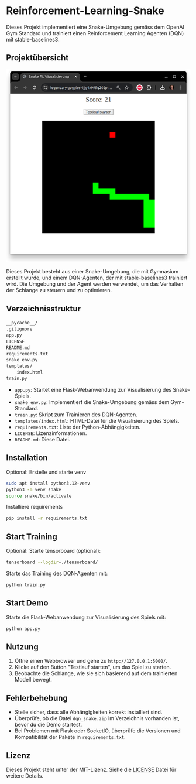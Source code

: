 # Reinforcement-Learning-Snake

Dieses Projekt implementiert eine Snake-Umgebung gemäss dem OpenAI Gym Standard und trainiert einen Reinforcement Learning Agenten (DQN) mit stable-baselines3.

## Projektübersicht

![Bildschirmfoto vom 2025-02-04 00-35-31](https://raw.githubusercontent.com/tabee/Reinforcement-Learning-Snake/refs/heads/main/Bildschirmfoto%20vom%202025-02-04%2000-35-31.png)

Dieses Projekt besteht aus einer Snake-Umgebung, die mit Gymnasium erstellt wurde, und einem DQN-Agenten, der mit stable-baselines3 trainiert wird. Die Umgebung und der Agent werden verwendet, um das Verhalten der Schlange zu steuern und zu optimieren.

## Verzeichnisstruktur

```bash
__pycache__/
.gitignore
app.py
LICENSE
README.md
requirements.txt
snake_env.py
templates/
    index.html
train.py
```

- `app.py`: Startet eine Flask-Webanwendung zur Visualisierung des Snake-Spiels.
- `snake_env.py`: Implementiert die Snake-Umgebung gemäss dem Gym-Standard.
- `train.py`: Skript zum Trainieren des DQN-Agenten.
- `templates/index.html`: HTML-Datei für die Visualisierung des Spiels.
- `requirements.txt`: Liste der Python-Abhängigkeiten.
- `LICENSE`: Lizenzinformationen.
- `README.md`: Diese Datei.

## Installation

Optional: Erstelle und starte venv

```bash
sudo apt install python3.12-venv
python3 -m venv snake
source snake/bin/activate
```

Installiere requirements

```bash
pip install -r requirements.txt
```

## Start Training

Optional: Starte tensorboard (optional):

```bash
tensorboard --logdir=./tensorboard/
```

Starte das Training des DQN-Agenten mit:

```bash
python train.py
```

## Start Demo

Starte die Flask-Webanwendung zur Visualisierung des Spiels mit:

```bash
python app.py
```

## Nutzung

1. Öffne einen Webbrowser und gehe zu `http://127.0.0.1:5000/`.
2. Klicke auf den Button "Testlauf starten", um das Spiel zu starten.
3. Beobachte die Schlange, wie sie sich basierend auf dem trainierten Modell bewegt.

## Fehlerbehebung

- Stelle sicher, dass alle Abhängigkeiten korrekt installiert sind.
- Überprüfe, ob die Datei `dqn_snake.zip` im Verzeichnis vorhanden ist, bevor du die Demo startest.
- Bei Problemen mit Flask oder SocketIO, überprüfe die Versionen und Kompatibilität der Pakete in `requirements.txt`.

## Lizenz

Dieses Projekt steht unter der MIT-Lizenz. Siehe die [LICENSE](LICENSE) Datei für weitere Details.
